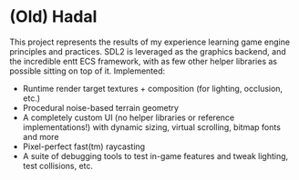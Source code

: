 # (Old) Hadal
This project represents the results of my experience learning game engine principles and practices. SDL2 is leveraged as the graphics backend, and the incredible entt ECS framework, with as few other helper libraries as possible sitting on top of it.
Implemented:
- Runtime render target textures + composition (for lighting, occlusion, etc.)
- Procedural noise-based terrain geometry
- A completely custom UI (no helper libraries or reference implementations!) with dynamic sizing, virtual scrolling, bitmap fonts and more
- Pixel-perfect fast(tm) raycasting
- A suite of debugging tools to test in-game features and tweak lighting, test collisions, etc.
